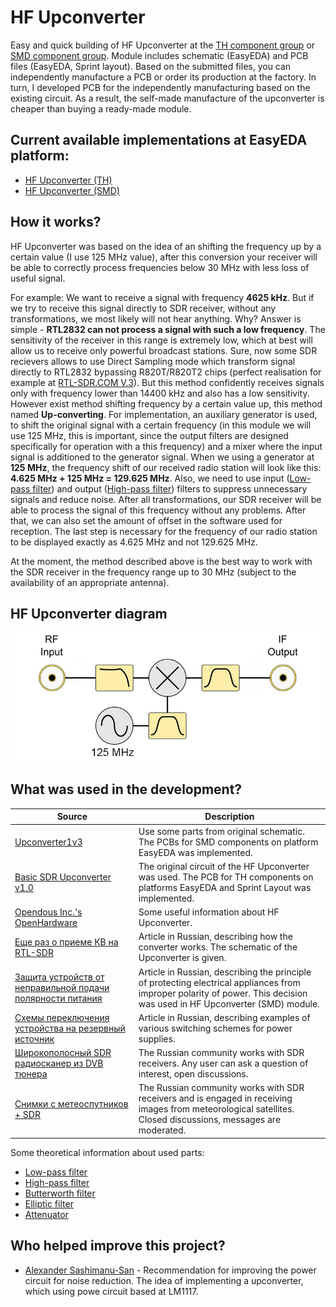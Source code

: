 # HF Upconverter

Easy and quick building of HF Upconverter at the [TH component group](./TH) or [SMD component group](./SMD/EasyEDA). Module includes schematic (EasyEDA) and PCB files (EasyEDA, Sprint layout). Based on the submitted files, you can independently manufacture a PCB or order its production at the factory. In turn, I developed PCB for the independently manufacturing based on the existing circuit. As a result, the self-made manufacture of the upconverter is cheaper than buying a ready-made module.

## Current available implementations at EasyEDA platform:
- [HF Upconverter (TH)]
- [HF Upconverter (SMD)]

## How it works?
HF Upconverter was based on the idea of an shifting the frequency up by a certain value (I use 125 MHz value), after this conversion your receiver will be able to correctly process frequencies below 30 MHz with less loss of useful signal.

For example: 
We want to receive a signal with frequency **4625 kHz**. But if we try to receive this signal directly to SDR receiver, without any transformations, we most likely will not hear anything. Why? Answer is simple - **RTL2832 can not process a signal with such a low frequency**. The sensitivity of the receiver in this range is extremely low, which at best will allow us to receive only powerful broadcast stations. Sure, now some SDR recievers allows to use Direct Sampling mode which transform signal directly to RTL2832 bypassing R820T/R820T2 chips (perfect realisation for example at [RTL-SDR.COM V.3]). But this method confidently receives signals only with frequency lower than 14400 kHz and also has a low sensitivity. However exist method shifting frequency by a certain value up, this method named **Up-сonverting**. For implementation, an auxiliary generator is used, to shift the original signal with a certain frequency (in this module we will use 125 MHz, this is important, since the output filters are designed specifically for operation with a this frequency) and a mixer where the input signal is additioned to the generator signal. When we using a generator at **125 MHz**, the frequency shift of our received radio station will look like this: **4.625 MHz + 125 MHz = 129.625 MHz**. Also, we need to use input ([Low-pass filter]) and output ([High-pass filter]) filters to suppress unnecessary signals and reduce noise. After all transformations, our SDR receiver will be able to process the signal of this frequency without any problems. After that, we can also set the amount of offset in the software used for reception. The last step is necessary for the frequency of our radio station to be displayed exactly as 4.625 MHz and not 129.625 MHz.

At the moment, the method described above is the best way to work with the SDR receiver in the frequency range up to 30 MHz (subject to the availability of an appropriate antenna).

## HF Upconverter diagram
![HF Upconverter diagram](../Resources/Upconverter-diagram.png)

## What was used in the development?
| Source | Description |
| ------ | ------ |
| [Upconverter1v3] | Use some parts from original schematic. The PCBs for SMD components on platform EasyEDA was implemented. |
| [Basic SDR Upconverter v1.0] | The original circuit of the HF Upconverter was used. The PCB for TH components on platforms EasyEDA and Sprint Layout was implemented. |
| [Opendous Inc.'s OpenHardware] | Some useful information about HF Upconverter. |
| [Еще раз о приеме КВ на RTL-SDR] | Article in Russian, describing how the converter works. The schematic of the Upconverter is given. |
| [Защита устройств от неправильной подачи полярности питания] | Article in Russian, describing the principle of protecting electrical appliances from improper polarity of power. This decision was used in HF Upconverter (SMD) module. |
| [Схемы переключения устройства на резервный источник] | Article in Russian, describing examples of various switching schemes for power supplies. |
| [Широкополосный SDR радиосканер из DVB тюнера] | The Russian community works with SDR receivers. Any user can ask a question of interest, open discussions. |
| [Снимки с метеоспутников + SDR] | The Russian community works with SDR receivers and is engaged in receiving images from meteorological satellites. Closed discussions, messages are moderated. |

Some theoretical information about used parts:

- [Low-pass filter]
- [High-pass filter]
- [Butterworth filter]
- [Elliptic filter]
- [Attenuator]

## Who helped improve this project?

- [Alexander Sashimanu-San](https://vk.com/sashimanu) - Recommendation for improving the power circuit for noise reduction. The idea of implementing a upconverter, which using powe circuit based at LM1117.

[HF Upconverter (TH)]: <https://easyeda.com/IgrikXD/HF_Upconverter_ADE_series_mixers-b319a09d843a495baa5be52cb93d76d8>
[HF Upconverter (SMD)]: <https://easyeda.com/IgrikXD/HF_Upconverter_SMD-3cfb364d4cd2413abd3e60c4312f322d>
[Upconverter1v3]: <https://github.com/opendous/Upconverter1v3>
[Basic SDR Upconverter v1.0]: <http://home.scarlet.be/on1bes/sdr_up_conv_v1.0_ade1_125_en.html>
[Opendous Inc.'s OpenHardware]: <https://github.com/ha7ilm/opendous/wiki>
[Еще раз о приеме КВ на RTL-SDR]: <https://m.geektimes.ru/post/289241/>
[Защита устройств от неправильной подачи полярности питания]: <https://habrahabr.ru/post/254035/>
[Схемы переключения устройства на резервный источник]: <http://avrproject.ru/forum/4-101-1>
[Широкополосный SDR радиосканер из DVB тюнера]: <https://vk.com/dvb_tv>
[Снимки с метеоспутников + SDR]: <https://vk.com/noaa_sat>
[Low-pass filter]: <https://en.wikipedia.org/wiki/Low-pass_filter>
[High-pass filter]: <https://en.wikipedia.org/wiki/High-pass_filter>
[Butterworth filter]: <https://en.wikipedia.org/wiki/Butterworth_filter>
[Elliptic filter]: <https://en.wikipedia.org/wiki/Elliptic_filter>
[Attenuator]: <https://en.wikipedia.org/wiki/Attenuator_(electronics)>
[RTL-SDR.COM V.3]: <https://www.rtl-sdr.com/buy-rtl-sdr-dvb-t-dongles/>